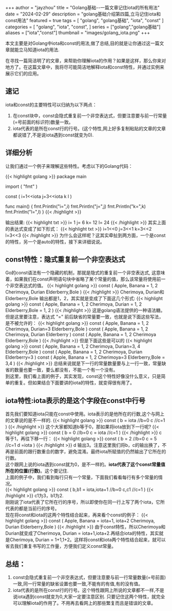 +++
author = "jayzhou"
title = "Golang基础--一篇文章记住iota的所有用法"
date = "2024-02-29"
description = "golang基础介绍第四篇,立马记住iota和const用法"
featured = true
tags = [
    "golang",
    "golang基础",
    "iota",
    "const"
]
categories = [
    "golang",
    "iota",
    "const",
]
series = ["golang","golang基础"]
aliases = ["iota","const"]
thumbnail = "images/golang_iota.png"
+++

本文主要是对Golang中iota和const的用法,做了总结,目的就是让你通过这一篇文章就能立马知道iota的用法.
<!--more-->
在寻找一篇简洁明了的文章，来帮助你理解iota的作用？如果是这样，那么你来对地方了。在这篇文章中，我将尽可能简洁地解释iota和const特性，并通过实例来展示它们的应用。<br>
## 速记
iota和const的主要特性可以归纳为以下两点：<br>
1. 在const块中，const会隐式重复前一个非空表达式，但要注意要与前一行常量(=号前面的标识符)数量一致。
2. iota代表的是所在const行的行号。(这个特性,网上好多复制粘贴的文章的文章都说错了,不是说iota遇到const就变为0).

## 详细分析
让我们通过一个例子来理解这些特性。考虑以下的Golang代码：

{{< highlight golang >}}
package main

import (
    "fmt"
)

const (
    i=1<<iota
    j=3<<iota
    k
    l
)

func main() {
   fmt.Println("i=",i)
   fmt.Println("j=",j)
   fmt.Println("k=",k)
   fmt.Println("l=",l)
}
{{< /highlight >}}

输出结果:
{{< highlight txt >}}
i= 1
j= 6
k= 12
l= 24
{{< /highlight >}}
其实上面的表达式变成了如下形式：
{{< highlight txt >}}
i=1<<0
j=3<<1
k=3<<2
l=3<<3
{{< /highlight >}}
为什么会这样呢？这其实牵扯到两方面，一个是const的特性，另一个是auto的特性，接下来详细说说。
## const特性：隐式重复前一个非空表达式
Go的const语法有一个隐藏的机制，那就是隐式的重复前一个非空表达式, 这意味着，如果我们在const声明语句块中省略了某个常量的值，那么该常量将使用前一个非空表达式的值。
{{< highlight golang >}}
const (
    Apple, Banana =  1,  2
    Cherimoya, Durian
    Elderberry,Bole
)
{{< /highlight >}}
Cherimoya, Durian和Elderberry,Bole 输出都是1，2，其实就是变成了下面这几个形式:
{{< highlight golang >}}
const (
    Apple, Banana =  1,  2
    Cherimoya, Durian = 1, 2
    Elderberry,Bole = 1,  2
)
{{< /highlight >}}
这是golang语法提供的一种语法糖。但是这里要注意，表达式 "=" 前后缺省的常量要一致，也就是说下面这些写法，是不被允许的：
{{< highlight golang >}}
const (
    Apple, Banana =  1,  2
    Cherimoya, Durian=3
    Elderberry,Bole
)
const (
    Apple, Banana =  1,  2
    Cherimoya, Durian
    Elderberry
)
const (
    Apple, Banana =  1,  2
    Cherimoya
    Elderberry,Bole
)
{{< /highlight >}}
但是下面这些是可以的
{{< highlight golang >}}
const (
    Apple, Banana =  1,  2
    Cherimoya, Durian=3, 4
    Elderberry,Bole
)
const (
    Apple, Banana =  1,  2
    Cherimoya, Durian
    Elderberry=3
)
const (
    Apple, Banana =  1,  2
    Cherimoya=3
    Elderberry,Bole = 3,4
)
{{< /highlight >}}
总结来说就是下一行的常量数量要与上一行一致，常量缺省的数量也要一致，要么都没有，不能一个有一个没有。<br>
到这里，我们看上面的例子，其实发现，const这个特性好像没什么意义，只是简单的重复。但如果结合下面要讲的iota的特性，就变得很有用了。
## iota特性:iota表示的是这个字段在const中行号
首先我们要知道iota只能在const中使用。iota表示的是他所在的行数,这个与网上的文章说的是不一样的.
{{< highlight golang >}}
const (
  b = iota     //b=0
  c            //c=1
)
{{< /highlight >}}
这个大家都知道b等于0，那如果将iota放到下一行呢?
{{< highlight golang >}}
const (
  b = 0     //b=0
  c = iota           //c=1
)
{{< /highlight >}}
c 等于1，再往下移一行：
{{< highlight golang >}}
const (
  b = 2     //b=0
  c = 5           //c=1
  d =iota
)
{{< /highlight >}}
d 输出3。注意这里我们将b，c的输出换了，不再是前面的跟行数重合的数字，避免混淆。最终iota所赋值的仍然输出了它所在的行数。<br>
这个跟网上说的iota遇到const就为0，是不一样的。**iota代表了这个const常量值所在的位置(行数)**。这个要记住. <br>
上面的例子中，我们看到每行只有一个常量，下面我们看看每行有多个常量的情况。 <br>
{{< highlight golang >}}
const (
  b,b1 = iota,iota+1     //b=0
  c,c1            //c=1
)
{{< /highlight >}}
c1为3，b1为2. <br>
刚刚说了iota代表了它所在行的序号，所以即使你在同一行上写了两个iota，它所代表的都是当前行的序号。<br>
现在将const和iota的这两个特性结合起来，再来看个const的例子：
{{< highlight golang >}}
const (
    Apple, Banana =  iota+1,  iota+2
    Cherimoya, Durian
    Elderberry,Bole
)
{{< /highlight >}}
由于const特性，所以Cherimoya和Durian就变成了Cherimoya, Durian = iota+1,iota+2.再结合iota的特性，其实就是Cherimoya, Durian = 1+1,1+2。这样将const和iota两个特性结合起来，就可以省去我们重复书写的工作量，方便我们定义const常量。
## 总结：
1. const会隐式重复前一个非空表达式，但要注意要与前一行常量数量(=号前面)一致,同一行常量的缺省设置也要一致,不能有的有值,有的没有值。
2. iota代表的是所在const行的行号。这个特性跟网上所说的文章都不一样,不是说iota遇到const就变为0,大家一定要注意区别.
只要记住这两个特性，就完全可以理解iota的作用了。不用再去看网上的那些繁复而且是错误的文章。<br>

